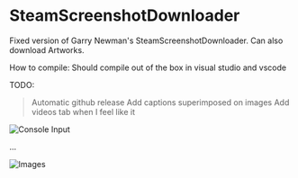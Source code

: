 # SteamScreenshotDownloader

Fixed version of Garry Newman's SteamScreenshotDownloader. Can also download Artworks.

How to compile: Should compile out of the box in visual studio and vscode

TODO: 
> Automatic github release
> Add captions superimposed on images
> Add videos tab when I feel like it

![Console Input](https://files.facepunch.com/garry/58d5fb12-a6eb-4a69-b1b6-75f81b54556f.png)

...

![Images](https://files.facepunch.com/garry/34dc6ad7-d2ce-4065-b103-113e1e27e70b.png)

